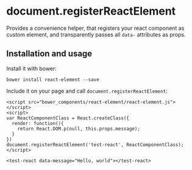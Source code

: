 # document.registerReactElement

Provides a convenience helper, that registers your react component as custom element, and transparently passes all `data-` attributes as props.

## Installation and usage

Install it with bower:
```
bower install react-element --save
```
Include it on your page and call `document.registerReactElement`:
```
<script src="bower_components/react-element/react-element.js"></script>
<script>
var ReactComponentClass = React.createClass({
  render: function(){
    return React.DOM.p(null, this.props.message);
  }
})
document.registerReactElement('test-react', ReactComponentClass);
</script>

<test-react data-message="Hello, world"></test-react>
```
